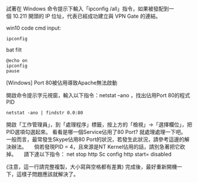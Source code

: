 試著在 Windows 命令提示下輸入「ipconfig /all」指令，如果被發配到一個 10.211 開頭的 IP 位址，代表已經成功建立與 VPN Gate 的連結。

win10 code cmd input:
~~~
ipconfig
~~~

bat filt
~~~
@echo on
ipconfig
pause
~~~

[Windows] Port 80被佔用導致Apache無法啟動

開啟命令提示字元視窗，輸入以下指令：netstat –ano ，找出佔用Port 80的程式PID

~~~
netstat -ano | findstr 0.0:80
~~~

開啟「工作管理員」，到「處理程序」標籤，按上方的「檢視」→「選擇欄位」，把PID選項勾選起來。
看看是哪一個Service佔用了80 Port? 就處理處理一下吧。
一般而言，最常發生Skype佔用80 Port的狀況，若發生此狀況，請參考這邊的解決辦法。
    倘若發現PID = 4，且來源是NT Kernel佔用的話，請別急著把它砍掉。
    請下達以下指令：
net stop http
Sc config http start= disabled

(注意，這一行請完整複製，大小寫與空格都有差異)
完成後，最好重新開機一下，這樣子問題應該就解決了。

